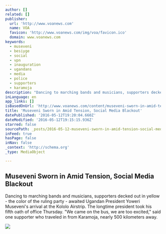 ```yaml
---
author: []
related: []
publisher:
  url: 'http://www.voanews.com'
  name: VOA
  favicon: 'http://www.voanews.com/img/voa/favicon.ico'
  domain: www.voanews.com
keywords:
  - museveni
  - besiyge
  - social
  - vpn
  - inauguration
  - ugandans
  - media
  - police
  - supporters
  - karamoja
description: "Dancing to marching bands and musicians, supporters decked out in yellow - the color of the ruling party - awaited Ugandan President Yoweri Museveni's arrival at the Kololo Airstrip. The longtime president took his fifth oath of office Thursday. \"We came on the bus, we are too excited,\" said one supporter who traveled in from Karamoja, nearly 500 kilometers away."
inLanguage: en
app_links: []
isBasedOnUrl: 'http://www.voanews.com/content/museveni-sworn-in-amid-tension-and-social-media-blackout/3327472.html'
title: 'Museveni Sworn in Amid Tension, Social Media Blackout'
datePublished: '2016-05-12T19:20:04.660Z'
dateModified: '2016-05-12T19:15:15.936Z'
starred: false
sourcePath: _posts/2016-05-12-museveni-sworn-in-amid-tension-social-media-blackout.md
inFeed: true
hasPage: false
inNav: false
_context: 'http://schema.org'
_type: MediaObject

---
```

<article style=""><h1>Museveni Sworn in Amid Tension, Social Media Blackout</h1><p>Dancing to marching bands and musicians, supporters decked out in yellow - the color of the ruling party - awaited Ugandan President Yoweri Museveni's arrival at the Kololo Airstrip. The longtime president took his fifth oath of office Thursday. "We came on the bus, we are too excited," said one supporter who traveled in from Karamoja, nearly 500 kilometers away.</p><img src="http://gdb.voanews.com/BFEEEAD9-2649-46E1-B550-D70C0A500BC2_mw1024_mh1024_s.jpg" /></article>